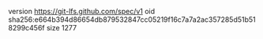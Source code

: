 version https://git-lfs.github.com/spec/v1
oid sha256:e664b394d86654db879532847cc05219f16c7a7a2ac357285d51b518299c456f
size 1277
